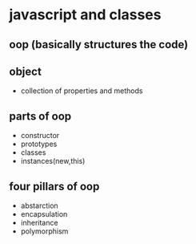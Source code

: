 # javascript and classes

## oop (basically structures the code)
## object
- collection of properties and methods

## parts of oop
- constructor
- prototypes
- classes
- instances(new,this)

## four pillars of oop
- abstarction
- encapsulation
- inheritance 
- polymorphism